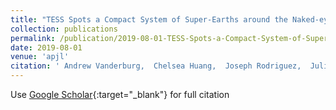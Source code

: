 ```yaml
---
title: "TESS Spots a Compact System of Super-Earths around the Naked-eye Star HR 858"
collection: publications
permalink: /publication/2019-08-01-TESS-Spots-a-Compact-System-of-Super-Earths-around-the-Naked-eye-Star-HR-858
date: 2019-08-01
venue: 'apjl'
citation: ' Andrew Vanderburg,  Chelsea Huang,  Joseph Rodriguez,  Juliette Becker,  George Ricker,  Roland Vanderspek,  David Latham,  Sara Seager,  Joshua Winn,  Jon Jenkins,  Brett Addison,  Allyson Bieryla,  Cesar Briceño,  Brendan Bowler,  Timothy Brown,  Christopher Burke,  Jennifer Burt,  Douglas Caldwell,  Jake Clark,  Ian Crossfield,  Jason Dittmann,  Scott Dynes,  Benjamin Fulton,  Natalia Guerrero,  Daniel Harbeck,  Jonathan Horner,  Stephen Kane,  John Kielkopf,  Adam Kraus,  Laura Kreidberg,  Nicolas Law,  Andrew Mann,  Matthew Mengel,  Timothy Morton,  Jack Okumura,  Logan Pearce,  Peter Plavchan,  Samuel Quinn,  Markus Rabus,  Mark Rose,  Pam Rowden,  Avi Shporer,  Robert Siverd,  Jeffrey Smith,  Keivan Stassun,  C. Tinney,  Rob Wittenmyer,  Duncan Wright,  Hui Zhang,  George Zhou,  Carl Ziegler, &quot;TESS Spots a Compact System of Super-Earths around the Naked-eye Star HR 858.&quot; apjl, 2019.'
---
```

Use [Google Scholar](https://scholar.google.com/scholar?q=TESS+Spots+a+Compact+System+of+Super+Earths+around+the+Naked+eye+Star+HR+858){:target="_blank"} for full citation